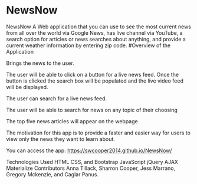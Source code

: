 # NewsNow

NewsNow
A Web application that you can use to see the most current news from all over the world via Google News, has live channel via YouTube, a search option for articles or news searches about anything, and provide a current weather information by entering zip code. #Overview of the Application

Brings the news to the user.

The user will be able to click on a button for a live news feed. Once the button is clicked the search box will be populated and the live video feed will be displayed.

The user can search for a live news feed.

The user will be able to search for news on any topic of their choosing

The top five news articles will appear on the webpage

The motivation for this app is to provide a faster and easier way for users to view only the news they want to learn about.

You can access the app: https://swcooper2014.github.io/NewsNow/

Technologies Used
HTML
CSS, and Bootstrap
JavaScript
jQuery
AJAX
Materialize
Contributors
Anna Tillack, Sharron Cooper, Jess Marrano, Gregory Mckenzie, and Caglar Panus.
